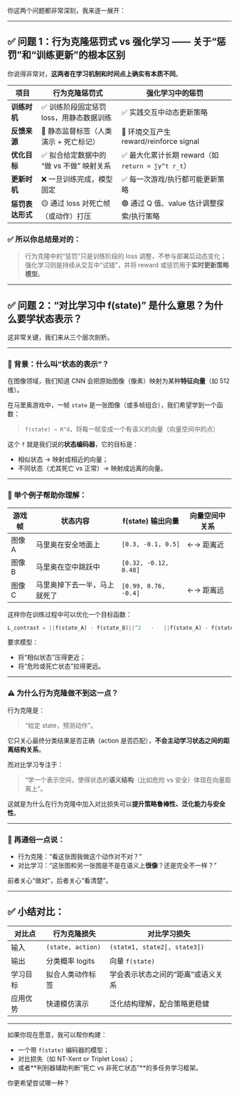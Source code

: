 你这两个问题都非常深刻，我来逐一展开：

---

## ✅ 问题 1：**行为克隆惩罚式 vs 强化学习 —— 关于“惩罚”和“训练更新”的根本区别**

你说得非常对，**这两者在学习机制和时间点上确实有本质不同**。

| 项目             | 行为克隆惩罚式                            | 强化学习中的惩罚                                   |
| ---------------- | ----------------------------------------- | -------------------------------------------------- |
| **训练时机**     | ✅ 训练阶段固定惩罚 loss，用静态数据训练  | ✅ 实践交互中动态更新策略                          |
| **反馈来源**     | 🔁 静态监督标签（人类演示 + 死亡标记）    | 🔁 环境交互产生 reward/reinforce signal            |
| **优化目标**     | ✅ 拟合给定数据中的 “做 vs 不做” 映射关系 | ✅ 最大化累计长期 reward（如 `return = ∑γ^t r_t`） |
| **更新时机**     | ❌ 一旦训练完成，模型固定                 | ✅ 每一次游戏/执行都可能更新策略                   |
| **惩罚表达形式** | 🟡 通过 loss 对死亡帧（或动作）打压       | 🟢 通过 Q 值、value 估计调整探索/执行策略          |

### ✅ 所以你总结是对的：

> 行为克隆中的“惩罚”只是训练阶段的 loss 调整，不参与部署后动态变化；
> 强化学习则是持续从交互中“试错”，并将 reward 或惩罚用于**实时更新策略模型**。

---

## ✅ 问题 2：**“对比学习中 f(state)” 是什么意思？为什么要学状态表示？**

这非常关键，我们来从三个层次剖析。

---

### 🎯 背景：什么叫“状态的表示”？

在图像领域，我们知道 CNN 会把原始图像（像素）映射为某种**特征向量**（如 512 维）。

在马里奥游戏中，一帧 `state` 是一张图像（或多帧组合），我们希望学到一个函数：

> `f(state) → R^d`，将每一帧变成一个有语义的向量（向量空间中的点）

这个 `f` 就是我们说的**状态编码器**，它的目标是：

- 相似状态 → 映射成相近的向量；
- 不同状态（尤其死亡 vs 正常）→ 映射成远离的向量。

---

### 🧠 举个例子帮助你理解：

| 游戏帧 | 状态内容                     | f(state) 输出向量     | 向量空间中关系 |
| ------ | ---------------------------- | --------------------- | -------------- |
| 图像 A | 马里奥在安全地面上           | `[0.3, -0.1, 0.5]`    | ←→ 距离近      |
| 图像 B | 马里奥在空中跳跃中           | `[0.32, -0.12, 0.48]` |                |
| 图像 C | 马里奥掉下去一半，马上就死了 | `[0.99, 0.76, -0.4]`  | ←→ 距离远      |

这样你在训练过程中可以优化一个目标函数：

```python
L_contrast = ||f(state_A) - f(state_B)||^2   -   ||f(state_A) - f(state_C)||^2
```

要求模型：

- 将“相似状态”压得更近；
- 将“危险或死亡状态”拉得更远。

---

### ⚠️ 为什么行为克隆做不到这一点？

行为克隆是：

> “给定 state，预测动作”。

它只关心最终分类结果是否正确（action 是否匹配），**不会主动学习状态之间的距离结构关系**。

而对比学习专注于：

> “学一个表示空间，使得状态的**语义结构**（比如危险 vs 安全）体现在向量距离上”。

这就是为什么在行为克隆中加入对比损失可以**提升策略鲁棒性、泛化能力与安全性**。

---

### 📌 再通俗一点说：

- 行为克隆：“看这张图我做这个动作对不对？”
- 对比学习：“这张图和另一张图是不是在语义上**很像**？还是完全不一样？”

前者关心“做对”，后者关心“看清楚”。

---

## ✅ 小结对比：

| 对比点   | 行为克隆损失      | 对比学习损失                       |
| -------- | ----------------- | ---------------------------------- |
| 输入     | `(state, action)` | `(state1, state2[, state3])`       |
| 输出     | 分类概率 logits   | 向量 `f(state)`                    |
| 学习目标 | 拟合人类动作标签  | 学会表示状态之间的“距离”或语义关系 |
| 应用优势 | 快速模仿演示      | 泛化结构理解，配合策略更稳健       |

---

如果你现在愿意，我可以帮你构建：

- 一个带 `f(state)` 编码器的模型；
- 对比损失（如 NT-Xent or Triplet Loss）；
- 或者\*\*判别器辅助判断“死亡 vs 非死亡状态”\*\*的多任务学习框架。

你更希望尝试哪一种？
